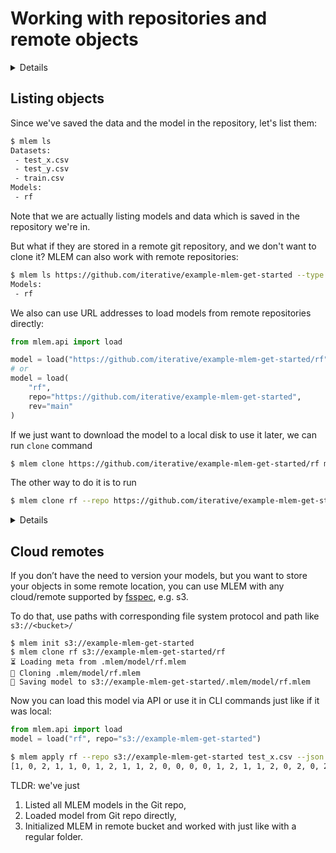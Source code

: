 # Working with repositories and remote objects

<details>

### 🧳 Requirements

We need to install DVC since model binaries in the remote example repo are
stored in the cloud remote with DVC’s help. In another section we’ll show how
MLEM works with DVC in more details.

`pip install dvc[s3]`

</details>

## Listing objects

Since we've saved the data and the model in the
repository, let's list them:

```bash
$ mlem ls
Datasets:
 - test_x.csv
 - test_y.csv
 - train.csv
Models:
 - rf
```

Note that we are actually listing models and data which is saved in the
repository we're in.

But what if they are stored in a remote git repository, and we don't want to clone
it? MLEM can also work with remote repositories:

```bash
$ mlem ls https://github.com/iterative/example-mlem-get-started --type model
Models:
 - rf
```

We also can use URL addresses to load models from remote repositories directly:

```python
from mlem.api import load

model = load("https://github.com/iterative/example-mlem-get-started/rf")
# or 
model = load(
    "rf",
    repo="https://github.com/iterative/example-mlem-get-started",
    rev="main"
)
```

If we just want to download the model to a local disk to use it later, we can
run `clone` command

```bash
$ mlem clone https://github.com/iterative/example-mlem-get-started/rf ml_model
```

The other way to do it is to run

```bash
$ mlem clone rf --repo https://github.com/iterative/example-mlem-get-started --rev main ml_model
```

<details>

### 💡 Expand to use your own repo

We use [example repo](https://github.com/iterative/example-mlem-get-started) in the commands, but you can create your own repo and use it if you want.

  To push your models and datasets to the repo, add them to git and commit
  ```bash
  $ git add .mlem *.py
  $ git commit -am "committing mlem objects and code"
  $ git push
  ```

</details>


## Cloud remotes

If you don’t have the need to version your models, but you want to store your
objects in some remote location, you can use MLEM with any cloud/remote
supported by [fsspec](https://filesystem-spec.readthedocs.io/en/latest/api.html#built-in-implementations), e.g. s3.

To do that, use paths with corresponding file system protocol and path like
`s3://<bucket>/`

```dvc
$ mlem init s3://example-mlem-get-started
$ mlem clone rf s3://example-mlem-get-started/rf
⏳️ Loading meta from .mlem/model/rf.mlem
🐏 Cloning .mlem/model/rf.mlem
💾 Saving model to s3://example-mlem-get-started/.mlem/model/rf.mlem
```

Now you can load this model via API or use it in CLI commands just like if it
was local:

```python
from mlem.api import load
model = load("rf", repo="s3://example-mlem-get-started")
```

```bash
$ mlem apply rf --repo s3://example-mlem-get-started test_x.csv --json
[1, 0, 2, 1, 1, 0, 1, 2, 1, 1, 2, 0, 0, 0, 0, 1, 2, 1, 1, 2, 0, 2, 0, 2, 2, 2, 2, 2, 0, 0, 0, 0, 1, 0, 0, 2, 1, 0]
```

TLDR: we've just

1. Listed all MLEM models in the Git repo,
2. Loaded model from Git repo directly,
3. Initialized MLEM in remote bucket and worked with just like with a regular
   folder.
